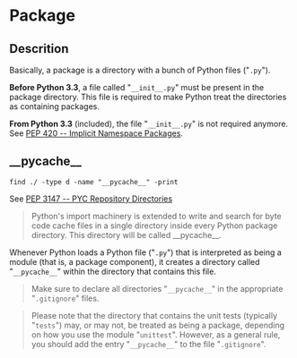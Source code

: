 # Package

## Descrition

Basically, a package is a directory with a bunch of Python files ("`.py`").

**Before Python 3.3**, a file called "`__init__.py`" must be present in the package directory. This file is required to make Python treat the directories as containing packages.

**From Python 3.3** (included), the file "`__init__.py`" is not required anymore. See [PEP 420 -- Implicit Namespace Packages](https://www.python.org/dev/peps/pep-0420/).

## \_\_pycache\_\_

    find ./ -type d -name "__pycache__" -print

See [PEP 3147 -- PYC Repository Directories](https://www.python.org/dev/peps/pep-3147/)

> Python's import machinery is extended to write and search for byte code cache files in a single directory inside every Python package directory. This directory will be called \_\_pycache\_\_.

Whenever Python loads a Python file ("`.py`") that is interpreted as being a module (that is, a package component), it creates a directory called "`__pycache__`" within the directory that contains this file.

> Make sure to declare all directories "`__pycache__`" in the appropriate "`.gitignore`" files.

> Please note that the directory that contains the unit tests (typically "`tests`") may, or may not, be treated as being a package, depending on how you use the module "`unittest`". However, as a general rule, you should add the entry "`__pycache__`" to the file "`.gitignore`".

